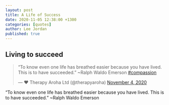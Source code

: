 ```yaml
---
layout: post
title: A Life of Success
date: 2020-11-05 12:38:00 +1300
categories: [quotes]
author: Lee Jordan
published: true
---
```


<h2>Living to succeed</h2>

<p><blockquote class="twitter-tweet"><p lang="en" dir="ltr">“To know even one life has breathed easier because you have lived. This is to have succeeded.” ~Ralph Waldo Emerson <a href="https://twitter.com/hashtag/compassion?src=hash&amp;ref_src=twsrc%5Etfw">#compassion</a></p>&mdash; ❤️ Therapy Aroha Ltd (@therapyaroha) <a href="https://twitter.com/therapyaroha/status/1324133417571635200?ref_src=twsrc%5Etfw">November 4, 2020</a></blockquote> <script async src="https://platform.twitter.com/widgets.js" charset="utf-8"></script> </p>

<p>“To know even one life has breathed easier because you have lived. This is to have succeeded.” ~Ralph Waldo Emerson</p>